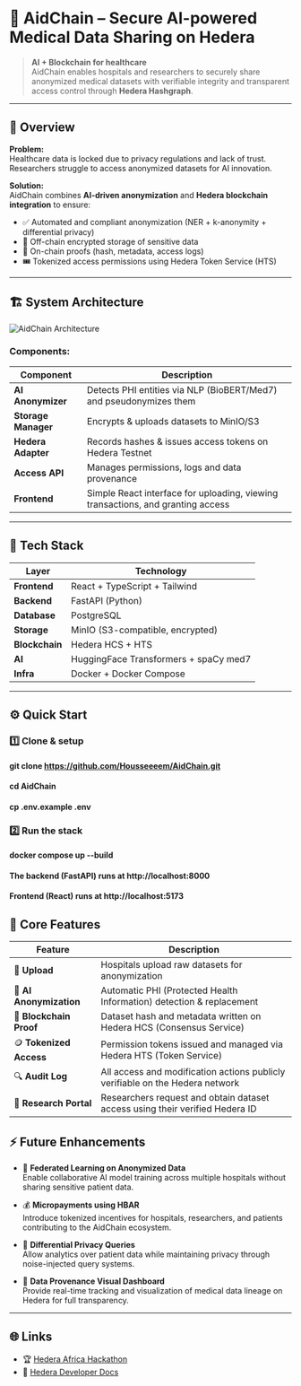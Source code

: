 # 🧠 AidChain – Secure AI-powered Medical Data Sharing on Hedera

> **AI + Blockchain for healthcare**  
> AidChain enables hospitals and researchers to securely share anonymized medical datasets with verifiable integrity and transparent access control through **Hedera Hashgraph**.

---

## 🚀 Overview

**Problem:**  
Healthcare data is locked due to privacy regulations and lack of trust. Researchers struggle to access anonymized datasets for AI innovation.

**Solution:**  
AidChain combines **AI-driven anonymization** and **Hedera blockchain integration** to ensure:
- ✅ Automated and compliant anonymization (NER + k-anonymity + differential privacy)
- 🔐 Off-chain encrypted storage of sensitive data
- 🧾 On-chain proofs (hash, metadata, access logs)
- 🎟️ Tokenized access permissions using Hedera Token Service (HTS)

---

## 🏗️ System Architecture

![AidChain Architecture](docs/architecture.png)

### Components:
| Component | Description |
|------------|--------------|
| **AI Anonymizer** | Detects PHI entities via NLP (BioBERT/Med7) and pseudonymizes them |
| **Storage Manager** | Encrypts & uploads datasets to MinIO/S3 |
| **Hedera Adapter** | Records hashes & issues access tokens on Hedera Testnet |
| **Access API** | Manages permissions, logs and data provenance |
| **Frontend** | Simple React interface for uploading, viewing transactions, and granting access |

---

## 🧩 Tech Stack

| Layer | Technology |
|--------|-------------|
| **Frontend** | React + TypeScript + Tailwind |
| **Backend** | FastAPI (Python) |
| **Database** | PostgreSQL |
| **Storage** | MinIO (S3-compatible, encrypted) |
| **Blockchain** | Hedera HCS + HTS |
| **AI** | HuggingFace Transformers + spaCy med7 |
| **Infra** | Docker + Docker Compose |



---

## ⚙️ Quick Start

### 1️⃣ Clone & setup
#### git clone https://github.com/Housseeeem/AidChain.git
#### cd AidChain
#### cp .env.example .env
### 2️⃣ Run the stack
#### docker compose up --build
#### The backend (FastAPI) runs at http://localhost:8000
#### Frontend (React) runs at http://localhost:5173

## 🧠 Core Features
| Feature | Description |
|----------|--------------|
| 🧩 **Upload** | Hospitals upload raw datasets for anonymization |
| 🤖 **AI Anonymization** | Automatic PHI (Protected Health Information) detection & replacement |
| 🔗 **Blockchain Proof** | Dataset hash and metadata written on Hedera HCS (Consensus Service) |
| 🪙 **Tokenized Access** | Permission tokens issued and managed via Hedera HTS (Token Service) |
| 🔍 **Audit Log** | All access and modification actions publicly verifiable on the Hedera network |
| 💬 **Research Portal** | Researchers request and obtain dataset access using their verified Hedera ID |


## ⚡ Future Enhancements

- 🔬 **Federated Learning on Anonymized Data**  
  Enable collaborative AI model training across multiple hospitals without sharing sensitive patient data.

- 💰 **Micropayments using HBAR**  
  Introduce tokenized incentives for hospitals, researchers, and patients contributing to the AidChain ecosystem.

- 🔏 **Differential Privacy Queries**  
  Allow analytics over patient data while maintaining privacy through noise-injected query systems.

- 🔁 **Data Provenance Visual Dashboard**  
  Provide real-time tracking and visualization of medical data lineage on Hedera for full transparency.

---

## 🌐 Links

- 🏆 [Hedera Africa Hackathon](https://dorahacks.io/hackathon/hederahackafrica/)  
- 📘 [Hedera Developer Docs](https://docs.hedera.com/)
